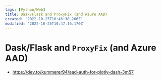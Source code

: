 ```yaml
---
tags: [Python/Web]
title: Dask/Flask and ProxyFix (and Azure AAD)
created: '2022-10-25T10:46:38.266Z'
modified: '2022-10-25T10:47:16.170Z'
---
```


# Dask/Flask and `ProxyFix` (and Azure AAD)

* https://dev.to/kummerer94/aad-auth-for-plotly-dash-3m57


